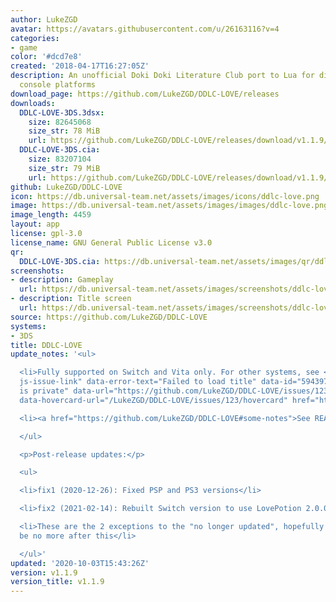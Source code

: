 ```yaml
---
author: LukeZGD
avatar: https://avatars.githubusercontent.com/u/26163116?v=4
categories:
- game
color: '#dcd7e8'
created: '2018-04-17T16:27:05Z'
description: An unofficial Doki Doki Literature Club port to Lua for different game
  console platforms
download_page: https://github.com/LukeZGD/DDLC-LOVE/releases
downloads:
  DDLC-LOVE-3DS.3dsx:
    size: 82645068
    size_str: 78 MiB
    url: https://github.com/LukeZGD/DDLC-LOVE/releases/download/v1.1.9/DDLC-LOVE-3DS.3dsx
  DDLC-LOVE-3DS.cia:
    size: 83207104
    size_str: 79 MiB
    url: https://github.com/LukeZGD/DDLC-LOVE/releases/download/v1.1.9/DDLC-LOVE-3DS.cia
github: LukeZGD/DDLC-LOVE
icon: https://db.universal-team.net/assets/images/icons/ddlc-love.png
image: https://db.universal-team.net/assets/images/images/ddlc-love.png
image_length: 4459
layout: app
license: gpl-3.0
license_name: GNU General Public License v3.0
qr:
  DDLC-LOVE-3DS.cia: https://db.universal-team.net/assets/images/qr/ddlc-love-3ds.cia.png
screenshots:
- description: Gameplay
  url: https://db.universal-team.net/assets/images/screenshots/ddlc-love/gameplay.png
- description: Title screen
  url: https://db.universal-team.net/assets/images/screenshots/ddlc-love/title-screen.png
source: https://github.com/LukeZGD/DDLC-LOVE
systems:
- 3DS
title: DDLC-LOVE
update_notes: '<ul>

  <li>Fully supported on Switch and Vita only. For other systems, see <a class="issue-link
  js-issue-link" data-error-text="Failed to load title" data-id="594397708" data-permission-text="Title
  is private" data-url="https://github.com/LukeZGD/DDLC-LOVE/issues/123" data-hovercard-type="issue"
  data-hovercard-url="/LukeZGD/DDLC-LOVE/issues/123/hovercard" href="https://github.com/LukeZGD/DDLC-LOVE/issues/123">#123</a></li>

  <li><a href="https://github.com/LukeZGD/DDLC-LOVE#some-notes">See README notes</a></li>

  </ul>

  <p>Post-release updates:</p>

  <ul>

  <li>fix1 (2020-12-26): Fixed PSP and PS3 versions</li>

  <li>fix2 (2021-02-14): Rebuilt Switch version to use LovePotion 2.0.0</li>

  <li>These are the 2 exceptions to the "no longer updated", hopefully there would
  be no more after this</li>

  </ul>'
updated: '2020-10-03T15:43:26Z'
version: v1.1.9
version_title: v1.1.9
---
```

